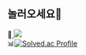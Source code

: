 놀러오세요🎠
--------
📌<a href="https://0zi-l0gis.tistory.com/" > <img src="https://img.shields.io/badge/Tistory-FDB515?style=flat&logo=Tistory&logoColor=white"/> </a> <br/>
📊[![Solved.ac Profile](http://mazassumnida.wtf/api/mini/generate_badge?boj=0zimushr00m)](https://solved.ac/0zimushr00m)
<!--
**0zimushr00m/0zimushr00m** is a ✨ _special_ ✨ repository because its `README.md` (this file) appears on your GitHub profile.

Here are some ideas to get you started:

- 🔭 I’m currently working on ...
- 🌱 I’m currently learning ...
- 👯 I’m looking to collaborate on ...
- 🤔 I’m looking for help with ...
- 💬 Ask me about ...
- 📫 How to reach me: ...
- 😄 Pronouns: ...
- ⚡ Fun fact: ...
-->
